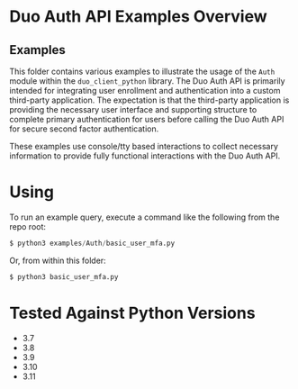 # Duo Auth API Examples Overview


## Examples

This folder contains various examples to illustrate the usage of the `Auth` module within the 
`duo_client_python` library.  The Duo Auth API is primarily intended for integrating user enrollment
and authentication into a custom third-party application. The expectation is that the third-party
application is providing the necessary user interface and supporting structure to complete primary
authentication for users before calling the Duo Auth API for secure second factor authentication.

These examples use console/tty based interactions to collect necessary information to provide fully
functional interactions with the Duo Auth API.

# Using

To run an example query, execute a command like the following from the repo root:
```python
$ python3 examples/Auth/basic_user_mfa.py
```

Or, from within this folder:
```python
$ python3 basic_user_mfa.py
```

# Tested Against Python Versions
* 3.7
* 3.8
* 3.9
* 3.10
* 3.11
